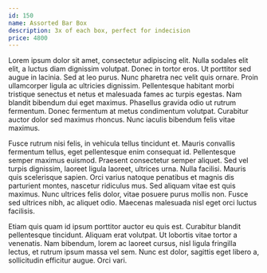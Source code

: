 ```yaml
---
id: 150
name: Assorted Bar Box
description: 3x of each box, perfect for indecision
price: 4800
---
```


Lorem ipsum dolor sit amet, consectetur adipiscing elit. Nulla sodales elit elit, a luctus diam dignissim volutpat. Donec in tortor eros. Ut porttitor sed augue in lacinia. Sed at leo purus. Nunc pharetra nec velit quis ornare. Proin ullamcorper ligula ac ultricies dignissim. Pellentesque habitant morbi tristique senectus et netus et malesuada fames ac turpis egestas. Nam blandit bibendum dui eget maximus. Phasellus gravida odio ut rutrum fermentum. Donec fermentum at metus condimentum volutpat. Curabitur auctor dolor sed maximus rhoncus. Nunc iaculis bibendum felis vitae maximus.

Fusce rutrum nisi felis, in vehicula tellus tincidunt et. Mauris convallis fermentum tellus, eget pellentesque enim consequat id. Pellentesque semper maximus euismod. Praesent consectetur semper aliquet. Sed vel turpis dignissim, laoreet ligula laoreet, ultrices urna. Nulla facilisi. Mauris quis scelerisque sapien. Orci varius natoque penatibus et magnis dis parturient montes, nascetur ridiculus mus. Sed aliquam vitae est quis maximus. Nunc ultrices felis dolor, vitae posuere purus mollis non. Fusce sed ultrices nibh, ac aliquet odio. Maecenas malesuada nisl eget orci luctus facilisis.

Etiam quis quam id ipsum porttitor auctor eu quis est. Curabitur blandit pellentesque tincidunt. Aliquam erat volutpat. Ut lobortis vitae tortor a venenatis. Nam bibendum, lorem ac laoreet cursus, nisl ligula fringilla lectus, et rutrum ipsum massa vel sem. Nunc est dolor, sagittis eget libero a, sollicitudin efficitur augue. Orci vari.
